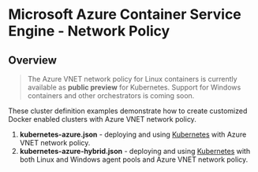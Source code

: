 # Microsoft Azure Container Service Engine - Network Policy

## Overview

> The Azure VNET network policy for Linux containers is currently available as **public preview** for Kubernetes. Support for Windows containers and other orchestrators is coming soon.

These cluster definition examples demonstrate how to create customized Docker enabled clusters with Azure VNET network policy.

1. **kubernetes-azure.json** - deploying and using [Kubernetes](../../docs/kubernetes.md) with Azure VNET network policy.
2. **kubernetes-azure-hybrid.json** - deploying and using [Kubernetes](../../docs/kubernetes.md) with both Linux and Windows agent pools and Azure VNET network policy.
